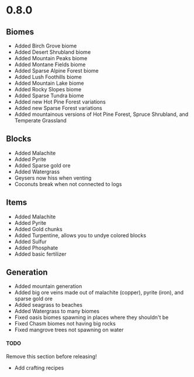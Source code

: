 # 0.8.0

## Biomes
* Added Birch Grove biome
* Added Desert Shrubland biome
* Added Mountain Peaks biome
* Added Montane Fields biome
* Added Sparse Alpine Forest biome
* Added Lush Foothills biome
* Added Mountain Lake biome
* Added Rocky Slopes biome
* Added Sparse Tundra biome
* Added new Hot Pine Forest variations
* Added new Sparse Forest variations
* Added mountainous versions of Hot Pine Forest, Spruce Shrubland, and Temperate Grassland

## Blocks
* Added Malachite
* Added Pyrite
* Added Sparse gold ore
* Added Watergrass
* Geysers now hiss when venting
* Coconuts break when not connected to logs

## Items
* Added Malachite
* Added Pyrite
* Added Gold chunks
* Added Turpentine, allows you to undye colored blocks
* Added Sulfur
* Added Phosphate
* Added basic fertilizer

## Generation
* Added mountain generation
* Added big ore veins made out of malachite (copper), pyrite (iron), and sparse gold ore
* Added seagrass to beaches
* Added Watergrass to many biomes
* Fixed oasis biomes spawning in places where they shouldn't be
* Fixed Chasm biomes not having big rocks
* Fixed mangrove trees not spawning on water

#### TODO
Remove this section before releasing!
* Add crafting recipes